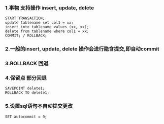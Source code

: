 ### 1.事物 支持操作 insert, update, delete
```
START TRANSACTION;
update tablename set col1 = xx;
insert into tablename values (xx, xx);
delete from tablename where col1 = xx;
COMMIT; / ROLLBACK;
```

### 2.一般的insert, update, delete 操作会进行隐含提交,即自动commit

### 3.ROLLBACK 回退

### 4.保留点  部分回退
```
SAVEPOINT delete1;
ROLLBACK TO delete1;
```

### 5.设置sql语句不自动提交更改
```
SET autocommit = 0;
```